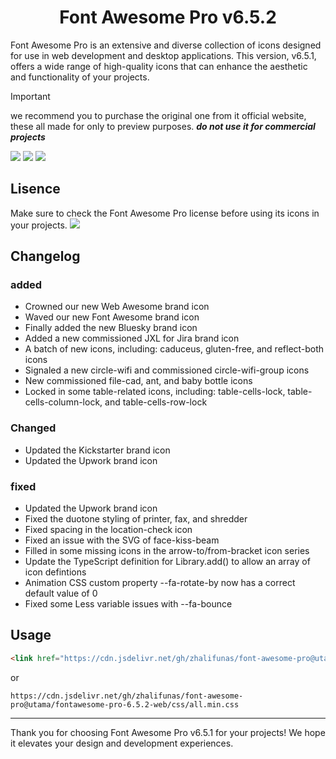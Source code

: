 # <div align="center">Font Awesome Pro v6.5.2</div>

Font Awesome Pro is an extensive and diverse collection of icons designed for use in web development and desktop applications. This version, v6.5.1, offers a wide range of high-quality icons that can enhance the aesthetic and functionality of your projects.
> [!important]
> we recommend you to purchase the original one from it official website, these all made for only to preview purposes. ***do not use it for commercial projects***
> 
![](https://camo.githubusercontent.com/6531a4161596e3d9fdab3d0499a7b7ce5c5c8b568be219f3e9707af042e575d2/68747470733a2f2f696d672e736869656c64732e696f2f62616467652f637373332d2532333135373242362e7376673f7374796c653d666f722d7468652d6261646765266c6f676f3d63737333266c6f676f436f6c6f723d7768697465)
![](https://camo.githubusercontent.com/5e7e215d9ff3a7c2e96d09232c11b2205565c841d1129dd2185ebd967284121f/68747470733a2f2f696d672e736869656c64732e696f2f62616467652f68746d6c352d2532334533344632362e7376673f7374796c653d666f722d7468652d6261646765266c6f676f3d68746d6c35266c6f676f436f6c6f723d7768697465)
![](https://camo.githubusercontent.com/53ec2e58e03ba275d9b3a386abd96a243cf744a1a7121bdf8262fc8ae6ebc335/68747470733a2f2f696d672e736869656c64732e696f2f62616467652f6a6176617363726970742d2532333332333333302e7376673f7374796c653d666f722d7468652d6261646765266c6f676f3d6a617661736372697074266c6f676f436f6c6f723d253233463744463145)


## Lisence
Make sure to check the Font Awesome Pro license before using its icons in your projects.
![](https://github.com/eliyantosarage/font-awesome-pro/blob/main/LICENSE)



## Changelog
### added
* Crowned our new Web Awesome brand icon
* Waved our new Font Awesome brand icon
* Finally added the new Bluesky brand icon
* Added a new commissioned JXL for Jira brand icon
* A batch of new icons, including: caduceus, gluten-free, and reflect-both icons
* Signaled a new circle-wifi and commissioned circle-wifi-group icons
* New commissioned file-cad, ant, and baby bottle icons
* Locked in some table-related icons, including: table-cells-lock, table-cells-column-lock, and table-cells-row-lock
### Changed
* Updated the Kickstarter brand icon
* Updated the Upwork brand icon
### fixed
* Updated the Upwork brand icon
* Fixed the duotone styling of printer, fax, and shredder
* Fixed spacing in the location-check icon
* Fixed an issue with the SVG of face-kiss-beam
* Filled in some missing icons in the arrow-to/from-bracket icon series
* Update the TypeScript definition for Library.add() to allow an array of icon defintions
* Animation CSS custom property --fa-rotate-by now has a correct default value of 0
* Fixed some Less variable issues with --fa-bounce

## Usage
```html 
<link href="https://cdn.jsdelivr.net/gh/zhalifunas/font-awesome-pro@utama/fontawesome-pro-6.5.2-web/css/all.min.css" rel="stylesheet"> 
```
or


    https://cdn.jsdelivr.net/gh/zhalifunas/font-awesome-pro@utama/fontawesome-pro-6.5.2-web/css/all.min.css

_________  

Thank you for choosing Font Awesome Pro v6.5.1 for your projects! We hope it elevates your design and development experiences.
